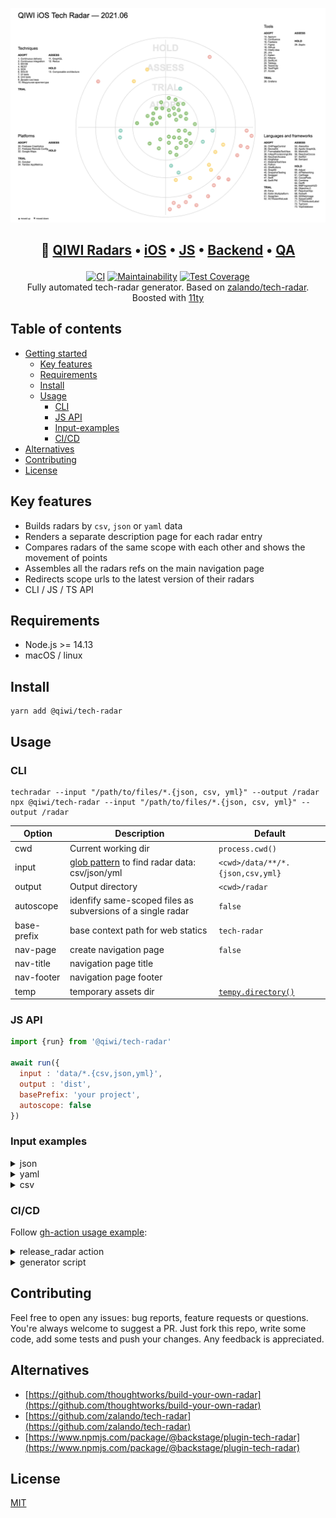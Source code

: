 <p align="center">
  <a href="https://qiwi.github.io/tech-radar/">
    <img alt="Tech-radar" src="https://github.com/qiwi/tech-radar/blob/master/img/radar.png?raw=true?raw=true" width="546">
  </a>
</p>

<h2 align="center">

📡 [QIWI Radars](https://qiwi.github.io/tech-radar/) • [iOS](https://qiwi.github.io/tech-radar/ios/) • [JS](https://qiwi.github.io/tech-radar/js/) • [Backend](https://qiwi.github.io/tech-radar/backend/) • [QA](https://qiwi.github.io/tech-radar/qa/)

</h2>
<div align="center">

[![CI](https://github.com/qiwi/tech-radar/workflows/CI/badge.svg)](https://github.com/qiwi/tech-radar/actions)
[![Maintainability](https://api.codeclimate.com/v1/badges/b04b40063c8974a8ca31/maintainability)](https://codeclimate.com/github/qiwi/tech-radar/maintainability)
[![Test Coverage](https://api.codeclimate.com/v1/badges/b04b40063c8974a8ca31/test_coverage)](https://codeclimate.com/github/qiwi/tech-radar/test_coverage)  
Fully automated tech-radar generator. Based on [zalando/tech-radar](https://github.com/zalando/tech-radar). Boosted with [11ty](https://github.com/11ty/eleventy/)
</div>

## Table of contents
- [Getting started](#getting-started)
  - [Key features](#key-features)
  - [Requirements](#requirements)
  - [Install](#install)
  - [Usage](#usage)
    - [CLI](#cli)
    - [JS API](#js-api)
    - [Input-examples](#input-examples)
    - [CI/CD](#cicd)
- [Alternatives](#alternatives)
- [Contributing](#contributing)
- [License](#license)

## Key features
* Builds radars by `csv`, `json` or `yaml` data
* Renders a separate description page for each radar entry
* Сompares radars of the same scope with each other and shows the movement of points
* Assembles all the radars refs on the main navigation page
* Redirects scope urls to the latest version of their radars
* CLI / JS / TS API

## Requirements
* Node.js >= 14.13
* macOS / linux

## Install
```shell
yarn add @qiwi/tech-radar
```

## Usage
### CLI
```
techradar --input "/path/to/files/*.{json, csv, yml}" --output /radar
npx @qiwi/tech-radar --input "/path/to/files/*.{json, csv, yml}" --output /radar
```

| Option | Description | Default
|---|---|---
| cwd | Current working dir | `process.cwd()`
| input | [glob pattern](https://github.com/mrmlnc/fast-glob) to find radar data: csv/json/yml | `<cwd>/data/**/*.{json,csv,yml}`
| output | Output directory | `<cwd>/radar`
| autoscope | idenfify same-scoped files as subversions of a single radar | `false`
| base-prefix | base context path for web statics | `tech-radar`
| nav-page | create navigation page | `false`
| nav-title | navigation page title | 
| nav-footer | navigation page footer |
| temp | temporary assets dir | [`tempy.directory()`](https://github.com/sindresorhus/tempy)

### JS API
```js
import {run} from '@qiwi/tech-radar'

await run({
  input : 'data/*.{csv,json,yml}',
  output : 'dist',
  basePrefix: 'your project',
  autoscope: false
})
```
### Input examples
<details>
  <summary>json</summary>

```json
{
  "meta":{
    "title": "tech radar js",
    "date": "2021-06-12"
  },
  "data":[
    {
      "name": "TypeScript",
      "quadrant": "languages-and-frameworks",
      "ring": "Adopt",
      "description": "Статически типизированный ЖС",
      "moved": "1"
    },
    {
      "name": "Nodejs",
      "quadrant": "Platforms",
      "ring": "Adopt",
      "description": "",
      "moved": ""
    },
    {
      "name": "codeclimate",
      "quadrant": "tools",
      "ring": "Trial",
      "description": "Статический анализатор кода",
      "moved": "0"
    },
    {
      "name": "Гексагональная архитектура",
      "quadrant": "Techniques",
      "ring": "Assess",
      "description": "Унификации контракта интерфейсов различных слоев приложений",
      "moved": "-1"
    }
  ],
  "quadrantAliases": {
    "languages-and-frameworks": "q1",
    "platforms": "q2",
    "tools": "q3",
    "techniques": "q4"
  },
  "quadrantTitles": {
    "q1": "Languages and frameworks",
    "q2": "Platforms",
    "q3": "Tools",
    "q4" :"Techniques"
  }
}
```
</details>
<details>
  <summary>yaml</summary>

```yaml
meta:
  title: tech radar js
  date: "2021-06-11"
data:
  -
    name: TypeScript
    quadrant: languages-and-frameworks
    ring: Adopt
    description: Статически типизированный ЖС
    moved: 1
  -
    name: Nodejs
    quadrant: Platforms
    ring: Adopt
    description:
    moved:
  -
    name: codeclimate
    quadrant: tools
    ring: Trial
    description: Статический анализатор кода
    moved: 0
  -
    name: Гексагональная архитектура
    quadrant: Techniques
    ring: Assess
    description: Унификации контракта интерфейсов различных слоев приложений
    moved: -1
quadrantAliases:
  languages-and-frameworks: q1
  platforms: q2
  tools: q3
  techniques: q4
quadrantTitles:
  q1: Languages and frameworks
  q2: Platforms
  q3: Tools
  q4: Techniques
```

</details>
<details>
  <summary>csv</summary>

```
title
tech radar js
===
date
2021-06-18
===
name,                       quadrant,   ring,   description,                                                    moved
TypeScript,                 language,   Adopt,  "Статически, типизированный ЖС",                                1
Nodejs,                     Platforms,  Adopt,  ,
codeclimate,                tools,      Trial,  Статический анализатор кода,                                    0
Гексагональная архитектура, Techniques, Assess, Унификации контракта интерфейсов различных слоев приложений,    -1
===
quadrant,   alias
q1,         language
q1,         Languages-and-frameworks
q2,         Platforms
q3,         Tools
q4,         Techniques
===
quadrant,   title
q1,         Languages and frameworks
q2,         Platforms
q3,         Tools
q4,         Techniques
```
</details>

### CI/CD
Follow [gh-action usage example](https://github.com/qiwi/tech-radar/blob/master/.github/workflows/ci.yaml):
<details>
  <summary>release_radar action</summary>

```yaml
  release_radar:
    name: Publish radar to gh-pages
    # https://github.community/t/trigger-job-on-tag-push-only/18076
    if: github.event_name == 'push' && github.ref == 'refs/heads/master'
    runs-on: ubuntu-latest
    needs: test
    steps:
      - name: Checkuout
        uses: actions/checkout@v2

      - name: Setup NodeJS
        uses: actions/setup-node@v2
        with:
          node-version: 16

      - name: Install deps
        run: yarn

      - name: Generate
        run: yarn generate

      - name: Publish gh-pages
        uses: peaceiris/actions-gh-pages@v3
        with:
          github_token: ${{ secrets.GITHUB_TOKEN }}
          publish_dir: ./dist
          commit_message: "docs: update tech-radar static"
          allow_empty_commit: true
          enable_jekyll: false
```
</details>
<details>
  <summary>generator script</summary>

```json
"scripts": {
  "generate": "node ./src/main/js/cli.mjs --input \"data/**/*.{csv,json,yml}\"  --output dist --base-prefix tech-radar --autoscope true --nav-page true && touch dist/.nojekyll"
},
```
</details>

## Contributing
Feel free to open any issues: bug reports, feature requests or questions.
You're always welcome to suggest a PR. Just fork this repo, write some code, add some tests and push your changes.
Any feedback is appreciated.

## Alternatives
* [https://github.com/thoughtworks/build-your-own-radar](https://github.com/thoughtworks/build-your-own-radar)
* [https://github.com/zalando/tech-radar](https://github.com/zalando/tech-radar)
* [https://www.npmjs.com/package/@backstage/plugin-tech-radar](https://www.npmjs.com/package/@backstage/plugin-tech-radar)

## License
[MIT](./LICENSE)
